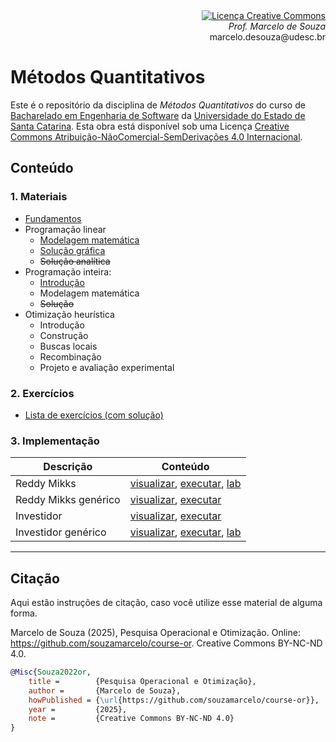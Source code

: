 <div align="right" style="text-align:right"><a rel="license" href="http://creativecommons.org/licenses/by-nc-nd/4.0/"><img alt="Licença Creative Commons" style="border-width:0" src="https://i.creativecommons.org/l/by-nc-nd/4.0/88x31.png" /></a><br><i>Prof. Marcelo de Souza</i><br>marcelo.desouza@udesc.br</div>

# Métodos Quantitativos

Este é o repositório da disciplina de *Métodos Quantitativos* do curso de [Bacharelado em Engenharia de Software](https://www.udesc.br/ceavi/engenhariadesoftware) da [Universidade do Estado de Santa Catarina](https://www.udesc.br/ceavi). Esta obra está disponível sob uma Licença <a rel="license" href="http://creativecommons.org/licenses/by-nc-nd/4.0/">Creative Commons Atribuição-NãoComercial-SemDerivações 4.0 Internacional</a>.

## Conteúdo

### 1. Materiais

+ [Fundamentos](./1-materiais/1-fundamentos.pdf)
+ Programação linear
  + [Modelagem matemática](./1-materiais/2-linear-modelagem.pdf)
  + [Solução gráfica](./1-materiais/3-linear-grafica.pdf)
  + ~~Solução analítica~~
+ Programação inteira:
  + [Introdução](./1-materiais/5-inteira-introducao.pdf)
  + Modelagem matemática<!--[Modelagem matemática](./1-materiais/6-inteira-modelagem.pdf)-->
  + ~~Solução~~
+ Otimização heurística
  + Introdução<!--[Introdução](./1-materiais/8-heuristica-introducao.pdf)-->
  + Construção<!--[Construção](./1-materiais/9-heuristica-construcao.pdf)-->
  + Buscas locais<!--[Buscas locais](./1-materiais/10-heuristica-buscas-locais.pdf)-->
  + Recombinação<!--[Recombinação](./1-materiais/11-heuristica-recombinacao.pdf)-->
  + Projeto e avaliação experimental<!--[Projeto e avaliação experimental](./1-materiais/12-heuristica-projeto-avaliacao.pdf)-->

### 2. Exercícios

+ [Lista de exercícios (com solução)](./2-exercicios/lista-exercicios.pdf)

### 3. Implementação

| Descrição | Conteúdo |
|-----------|------------|
| Reddy Mikks | [visualizar](https://nbviewer.org/github/souzamarcelo/course-or/blob/main/3-src/1-reddy-mikks/reddy-mikks.ipynb), [executar](https://colab.research.google.com/github/souzamarcelo/course-or/blob/main/3-src/1-reddy-mikks/reddy-mikks.ipynb), [lab](./3-src/1-reddy-mikks/lab-reddy-mikks) |
| Reddy Mikks genérico | [visualizar](https://nbviewer.org/github/souzamarcelo/course-or/blob/main/3-src/2-reddy-mikks-generico/reddy-mikks-generico.ipynb), [executar](https://colab.research.google.com/github/souzamarcelo/course-or/blob/main/3-src/2-reddy-mikks-generico/reddy-mikks-generico.ipynb) |
| Investidor | [visualizar](https://nbviewer.org/github/souzamarcelo/course-or/blob/main/3-src/3-investidor/investidor.ipynb), [executar](https://colab.research.google.com/github/souzamarcelo/course-or/blob/main/3-src/3-investidor/investidor.ipynb) |
| Investidor genérico| [visualizar](https://nbviewer.org/github/souzamarcelo/course-or/blob/main/3-src/4-investidor-generico/investidor-generico.ipynb), [executar](https://colab.research.google.com/github/souzamarcelo/course-or/blob/main/3-src/4-investidor-generico/investidor-generico.ipynb), [lab](./3-src/4-investidor-generico/lab-investidor) |


<!--| Problema da mochila | [visualizar](https://nbviewer.org/github/souzamarcelo/course-or/blob/main/3-src/6-knapsack/knapsack.ipynb), [executar](https://colab.research.google.com/github/souzamarcelo/course-or/blob/main/3-src/6-knapsack/knapsack.ipynb), [lab](./3-src/6-knapsack/lab-knapsack) |
| Problema da localização de instalações | [python](./3-src/7-facility-location/model.py) |
| Problema do caminho mínimo |  [python](./3-src/8-shortest-path/model.py) |-->


***

## Citação

Aqui estão instruções de citação, caso você utilize esse material de alguma forma.

Marcelo de Souza (2025), Pesquisa Operacional e Otimização. Online: https://github.com/souzamarcelo/course-or. Creative Commons BY-NC-ND 4.0.

```bibtex
@Misc{Souza2022or,
    title =        {Pesquisa Operacional e Otimização},
    author =       {Marcelo de Souza}, 
    howPublished = {\url{https://github.com/souzamarcelo/course-or}}, 
    year =         {2025},
    note =         {Creative Commons BY-NC-ND 4.0}
}
```
